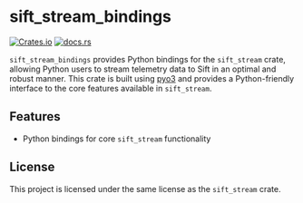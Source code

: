 # sift_stream_bindings

[![Crates.io](https://img.shields.io/crates/v/sift_stream_bindings.svg)](https://crates.io/crates/sift_stream_bindings)
[![docs.rs](https://img.shields.io/docsrs/sift_stream_bindings)](https://docs.rs/sift_stream_bindings/latest/sift_stream_bindings/)

`sift_stream_bindings` provides Python bindings for the `sift_stream` crate, allowing Python users to stream telemetry data to Sift in an optimal and robust manner. This crate is built using [pyo3](https://docs.rs/pyo3/latest/pyo3/) and provides a Python-friendly interface to the core features available in `sift_stream`.

## Features

- Python bindings for core `sift_stream` functionality

## License

This project is licensed under the same license as the `sift_stream` crate.
